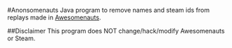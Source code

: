 #Anonsomenauts
Java program to remove names and steam ids from replays made in [Awesomenauts](awesomenauts.com).

##Disclaimer
This program does NOT change/hack/modify Awesomenauts or Steam.
